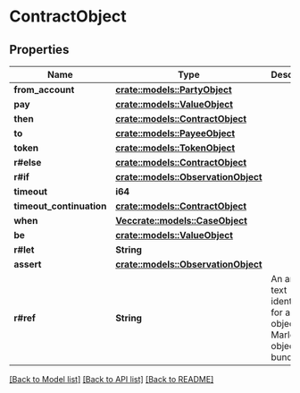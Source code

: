 # ContractObject

## Properties

Name | Type | Description | Notes
------------ | ------------- | ------------- | -------------
**from_account** | [**crate::models::PartyObject**](PartyObject.md) |  | 
**pay** | [**crate::models::ValueObject**](ValueObject.md) |  | 
**then** | [**crate::models::ContractObject**](ContractObject.md) |  | 
**to** | [**crate::models::PayeeObject**](PayeeObject.md) |  | 
**token** | [**crate::models::TokenObject**](TokenObject.md) |  | 
**r#else** | [**crate::models::ContractObject**](ContractObject.md) |  | 
**r#if** | [**crate::models::ObservationObject**](ObservationObject.md) |  | 
**timeout** | **i64** |  | 
**timeout_continuation** | [**crate::models::ContractObject**](ContractObject.md) |  | 
**when** | [**Vec<crate::models::CaseObject>**](CaseObject.md) |  | 
**be** | [**crate::models::ValueObject**](ValueObject.md) |  | 
**r#let** | **String** |  | 
**assert** | [**crate::models::ObservationObject**](ObservationObject.md) |  | 
**r#ref** | **String** | An arbitrary text identifier for an object in a Marlowe object bundle. | 

[[Back to Model list]](../README.md#documentation-for-models) [[Back to API list]](../README.md#documentation-for-api-endpoints) [[Back to README]](../README.md)


